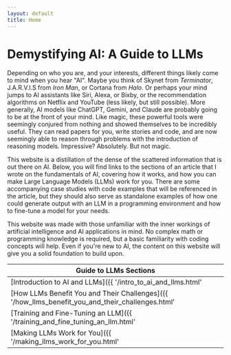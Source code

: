 ```yaml
---
layout: default
title: Home
---
```

# Demystifying AI: A Guide to LLMs

Depending on who you are, and your interests, different things likely come to mind when you hear "AI". Maybe you think of Skynet from *Terminator*, J.A.R.V.I.S from *Iron Man*, or Cortana from *Halo*. Or perhaps your mind jumps to AI assistants like Siri, Alexa, or Bixby, or the recommendation algorithms on Netflix and YouTube (less likely, but still possible). More generally, AI models like ChatGPT, Gemini, and Claude are probably going to be at the front of your mind. Like magic, these powerful tools were seemingly conjured from nothing and showed themselves to be incredibly useful. They can read papers for you, write stories and code, and are now seemingly able to reason through problems with the introduction of reasoning models. Impressive? Absolutely. But not magic.

This website is a distillation of the dense of the scattered information that is out there on AI. Below, you will find links to the sections of an article that I wrote on the fundamentals of AI, covering how it works, and how you can make Large Language Models (LLMs) work for you. There are some accompanying case studies with code examples that will be referenced in the article, but they should also serve as standalone examples of how one could generate output with an LLM in a programming environment and how to fine-tune a model for your needs.

This website was made with those unfamiliar with the inner workings of artificial intelligence and AI applications in mind. No complex math or programming knowledge is required, but a basic familiarity with coding concepts will help. Even if you're new to AI, the content on this website will give you a solid foundation to build upon.

| Guide to LLMs Sections |  
| ----------- |  
| [Introduction to AI and LLMs]({{ '/intro_to_ai_and_llms.html' | relative_url}}) |  
| [How LLMs Benefit You and Their Challenges]({{ '/how_llms_benefit_you_and_their_challenges.html' | relative_url}}) |  
| [Training and Fine-Tuning an LLM]({{ '/training_and_fine_tuning_an_llm.html' | relative_url}}) |  
| [Making LLMs Work for You]({{ '/making_llms_work_for_you.html' | relative_url}}) |
